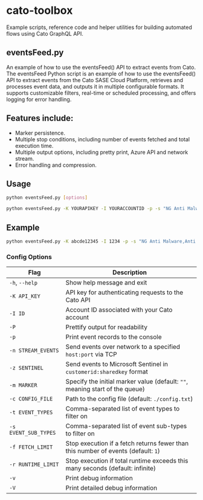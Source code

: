 # cato-toolbox

Example scripts, reference code and helper utilities for building automated flows using Cato GraphQL API.

## eventsFeed.py

An example of how to use the eventsFeed() API to extract events from Cato. 
The eventsFeed Python script is an example of how to use the eventsFeed() API to extract events from the Cato SASE Cloud Platform, retrieves and processes event data, and outputs it in multiple configurable formats. It supports customizable filters, real-time or scheduled processing, and offers logging for error handling.

## Features include:
* Marker persistence.
* Multiple stop conditions, including number of events fetched and total execution time.
* Multiple output options, including pretty print, Azure API and network stream.
* Error handling and compression.

## Usage

```bash
python eventsFeed.py [options]

python eventsFeed.py -K YOURAPIKEY -I YOURACCOUNTID -p -s "NG Anti Malware,Anti Malware"
```

## Example

```bash
python eventsFeed.py -K abcde12345 -I 1234 -p -s "NG Anti Malware,Anti Malware"
```

### Config Options ####

| Flag                      | Description                                                                 |
|----------------------------|-----------------------------------------------------------------------------|
| `-h`, `--help`             | Show help message and exit                                                   |
| `-K API_KEY`               | API key for authenticating requests to the Cato API                          |
| `-I ID`                    | Account ID associated with your Cato account                                 |
| `-P`                       | Prettify output for readability                                              |
| `-p`                       | Print event records to the console                                           |
| `-n STREAM_EVENTS`         | Send events over network to a specified `host:port` via TCP                  |
| `-z SENTINEL`              | Send events to Microsoft Sentinel in `customerid:sharedkey` format           |
| `-m MARKER`                | Specify the initial marker value (default: `""`, meaning start of the queue) |
| `-c CONFIG_FILE`           | Path to the config file (default: `./config.txt`)                            |
| `-t EVENT_TYPES`           | Comma-separated list of event types to filter on                             |
| `-s EVENT_SUB_TYPES`       | Comma-separated list of event sub-types to filter on                         |
| `-f FETCH_LIMIT`           | Stop execution if a fetch returns fewer than this number of events (default: `1`) |
| `-r RUNTIME_LIMIT`         | Stop execution if total runtime exceeds this many seconds (default: infinite) |
| `-v`                       | Print debug information                                                     |
| `-V`                       | Print detailed debug information                                             |
